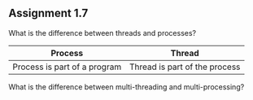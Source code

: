 ## Assignment 1.7

What is the difference between threads and processes?

| Process                      | Thread                        |
| ---------------------------- | ----------------------------- |
| Process is part of a program | Thread is part of the process |

What is the difference between multi-threading and multi-processing?
